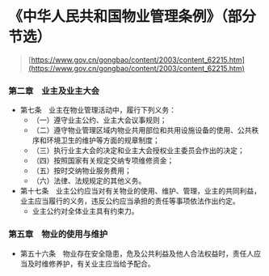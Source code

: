# 《中华人民共和国物业管理条例》（部分节选）

> [https://www.gov.cn/gongbao/content/2003/content_62215.htm](https://www.gov.cn/gongbao/content/2003/content_62215.htm)

### 第二章　业主及业主大会

- 第七条　业主在物业管理活动中，履行下列义务：
  - （一）遵守业主公约、业主大会议事规则；
  - （二）遵守物业管理区域内物业共用部位和共用设施设备的使用、公共秩序和环境卫生的维护等方面的规章制度；
  - （三）执行业主大会的决定和业主大会授权业主委员会作出的决定；
  - （四）按照国家有关规定交纳专项维修资金；
  - （五）按时交纳物业服务费用；
  - （六）法律、法规规定的其他义务。
- 第十七条　业主公约应当对有关物业的使用、维护、管理，业主的共同利益，业主应当履行的义务，违反公约应当承担的责任等事项依法作出约定。
  - 业主公约对全体业主具有约束力。

### 第五章　物业的使用与维护

- 第五十六条　物业存在安全隐患，危及公共利益及他人合法权益时，责任人应当及时维修养护，有关业主应当给予配合。
